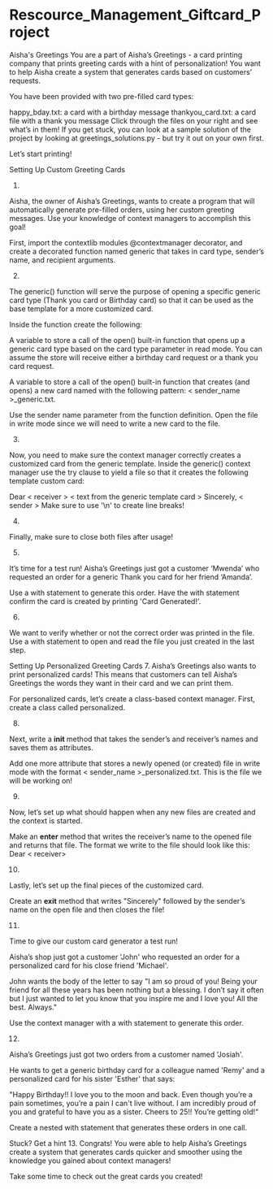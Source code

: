 # Rescource_Management_Giftcard_Project

Aisha's Greetings
You are a part of Aisha’s Greetings - a card printing company that prints greeting cards with a hint of personalization! You want to help Aisha create a system that generates cards based on customers’ requests.

You have been provided with two pre-filled card types:

happy_bday.txt: a card with a birthday message
thankyou_card.txt: a card file with a thank you message
Click through the files on your right and see what’s in them! If you get stuck, you can look at a sample solution of the project by looking at greetings_solutions.py - but try it out on your own first.

Let’s start printing!

Setting Up Custom Greeting Cards

1.
Aisha, the owner of Aisha’s Greetings, wants to create a program that will automatically generate pre-filled orders, using her custom greeting messages. Use your knowledge of context managers to accomplish this goal!

First, import the contextlib modules @contextmanager decorator, and create a decorated function named generic that takes in card type, sender’s name, and recipient arguments.


2.
The generic() function will serve the purpose of opening a specific generic card type (Thank you card or Birthday card) so that it can be used as the base template for a more customized card.

Inside the function create the following:

A variable to store a call of the open() built-in function that opens up a generic card type based on the card type parameter in read mode. You can assume the store will receive either a birthday card request or a thank you card request.

A variable to store a call of the open() built-in function that creates (and opens) a new card named with the following pattern: < sender_name >_generic.txt.

Use the sender name parameter from the function definition. Open the file in write mode since we will need to write a new card to the file.



3.
Now, you need to make sure the context manager correctly creates a customized card from the generic template. Inside the generic() context manager use the try clause to yield a file so that it creates the following template custom card:

Dear < receiver >
< text from the generic template card > 
Sincerely, < sender >
Make sure to use '\n' to create line breaks!


4.
Finally, make sure to close both files after usage!



5.
It’s time for a test run! Aisha’s Greetings just got a customer ‘Mwenda’ who requested an order for a generic Thank you card for her friend ‘Amanda’.

Use a with statement to generate this order. Have the with statement confirm the card is created by printing 'Card Generated!'.


6.
We want to verify whether or not the correct order was printed in the file. Use a with statement to open and read the file you just created in the last step.



Setting Up Personalized Greeting Cards
7.
Aisha’s Greetings also wants to print personalized cards! This means that customers can tell Aisha’s Greetings the words they want in their card and we can print them.

For personalized cards, let’s create a class-based context manager. First, create a class called personalized.


8.
Next, write a __init__ method that takes the sender’s and receiver’s names and saves them as attributes.

Add one more attribute that stores a newly opened (or created) file in write mode with the format < sender_name >_personalized.txt. This is the file we will be working on!



9.
Now, let’s set up what should happen when any new files are created and the context is started.

Make an __enter__ method that writes the receiver’s name to the opened file and returns that file. The format we write to the file should look like this: Dear < receiver>


10.
Lastly, let’s set up the final pieces of the customized card.

Create an __exit__ method that writes "Sincerely" followed by the sender’s name on the open file and then closes the file!


11.
Time to give our custom card generator a test run!

Aisha’s shop just got a customer 'John' who requested an order for a personalized card for his close friend 'Michael'.

John wants the body of the letter to say "I am so proud of you! Being your friend for all these years has been nothing but a blessing. I don’t say it often but I just wanted to let you know that you inspire me and I love you! All the best. Always."

Use the context manager with a with statement to generate this order.


12.
Aisha’s Greetings just got two orders from a customer named 'Josiah'.

He wants to get a generic birthday card for a colleague named 'Remy' and a personalized card for his sister 'Esther' that says:

"Happy Birthday!! I love you to the moon and back. Even though you’re a pain sometimes, you’re a pain I can't live without. I am incredibly proud of you and grateful to have you as a sister. Cheers to 25!! You’re getting old!“

Create a nested with statement that generates these orders in one call.


Stuck? Get a hint
13.
Congrats! You were able to help Aisha’s Greetings create a system that generates cards quicker and smoother using the knowledge you gained about context managers!

Take some time to check out the great cards you created!
